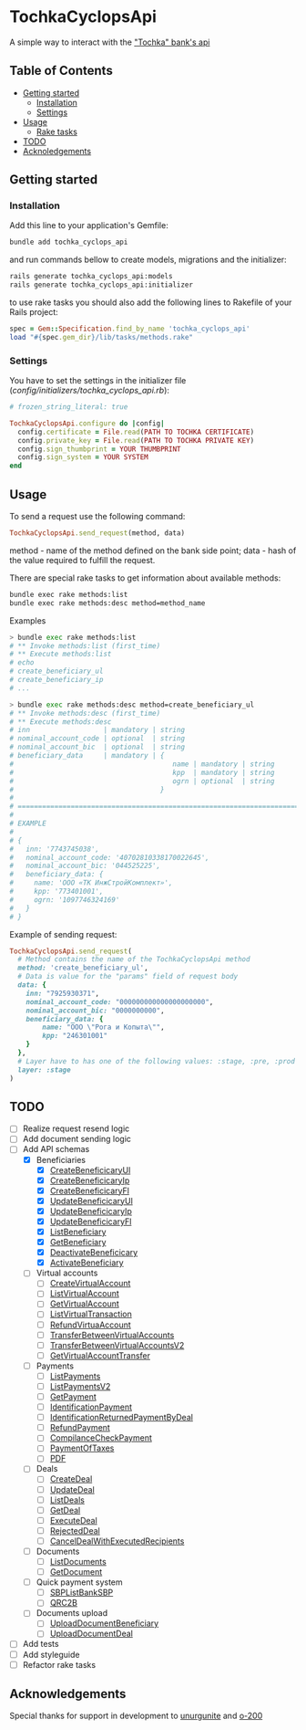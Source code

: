 # TochkaCyclopsApi

A simple way to interact with the ["Tochka" bank's api][api_source_page]

## Table of Contents

- [Getting started](#getting-started)
  - [Installation](#installation)
  - [Settings](#settings)
- [Usage](#usage)
  - [Rake tasks](#rake)
- [TODO](#todo)
- [Acknoledgements](#acknowledgements)

## Getting started

### Installation

Add this line to your application's Gemfile:

```sh
bundle add tochka_cyclops_api
```

and run commands bellow to create models, migrations and the initializer:

```sh
rails generate tochka_cyclops_api:models
rails generate tochka_cyclops_api:initializer
```

to use rake tasks you should also add the following lines to Rakefile of your Rails project:

```ruby
spec = Gem::Specification.find_by_name 'tochka_cyclops_api'
load "#{spec.gem_dir}/lib/tasks/methods.rake"
```

### Settings

You have to set the settings in the initializer file (_config/initializers/tochka_cyclops_api.rb_):

```ruby
# frozen_string_literal: true

TochkaCyclopsApi.configure do |config|
  config.certificate = File.read(PATH TO TOCHKA CERTIFICATE)
  config.private_key = File.read(PATH TO TOCHKA PRIVATE KEY)
  config.sign_thumbprint = YOUR THUMBPRINT
  config.sign_system = YOUR SYSTEM
end
```

## Usage

To send a request use the following command:
```ruby
TochkaCyclopsApi.send_request(method, data)
```
method - name of the method defined on the bank side point;
data - hash of the value required to fulfill the request.

There are special rake tasks to get information about available methods:

```sh
bundle exec rake methods:list
bundle exec rake methods:desc method=method_name
```

Examples
```sh
> bundle exec rake methods:list
# ** Invoke methods:list (first_time)
# ** Execute methods:list
# echo
# create_beneficiary_ul
# create_beneficiary_ip
# ...

> bundle exec rake methods:desc method=create_beneficiary_ul
# ** Invoke methods:desc (first_time)
# ** Execute methods:desc
# inn                  | mandatory | string
# nominal_account_code | optional  | string
# nominal_account_bic  | optional  | string
# beneficiary_data     | mandatory | {
#                                       name | mandatory | string
#                                       kpp  | mandatory | string
#                                       ogrn | optional  | string
#                                    }
#
# ================================================================================
#
# EXAMPLE
#
# {
#   inn: '7743745038',
#   nominal_account_code: '40702810338170022645',
#   nominal_account_bic: '044525225',
#   beneficiary_data: {
#     name: 'ООО «ТК ИнжСтройКомплект»',
#     kpp: '773401001',
#     ogrn: '1097746324169'
#   }
# }
```

Example of sending request:
```ruby
TochkaCyclopsApi.send_request(
  # Method contains the name of the TochkaCyclopsApi method
  method: 'create_beneficiary_ul',
  # Data is value for the "params" field of request body
  data: {
    inn: "7925930371",
    nominal_account_code: "000000000000000000000",
    nominal_account_bic: "0000000000",
    beneficiary_data: {
        name: "ООО \"Рога и Копыта\"",
        kpp: "246301001"
    }
  },
  # Layer have to has one of the following values: :stage, :pre, :prod
  layer: :stage
)
```
## TODO

- [ ] Realize request resend logic
- [ ] Add document sending logic
- [ ] Add API schemas
  - [X] Beneficiaries
    - [X] [CreateBeneficicaryUl](https://api.tochka.com/static/v1/tender-docs/cyclops/main/api_v2.html#api-v2-create-beneficiary-ul)
    - [X] [CreateBeneficicaryIp](https://api.tochka.com/static/v1/tender-docs/cyclops/main/api_v2.html#api-v2-create-beneficiary-ip)
    - [X] [CreateBeneficicaryFl](https://api.tochka.com/static/v1/tender-docs/cyclops/main/api_v2.html#api-v2-create-beneficiary-fl)
    - [X] [UpdateBeneficicaryUl](https://api.tochka.com/static/v1/tender-docs/cyclops/main/api_v2.html#api-v2-update-beneficiary-ul)
    - [X] [UpdateBeneficicaryIp](https://api.tochka.com/static/v1/tender-docs/cyclops/main/api_v2.html#api-v2-update-beneficiary-ip)
    - [X] [UpdateBeneficicaryFl](https://api.tochka.com/static/v1/tender-docs/cyclops/main/api_v2.html#api-v2-update-beneficiary-fl)
    - [X] [ListBeneficiary](https://api.tochka.com/static/v1/tender-docs/cyclops/main/api_v2.html#api-v2-list-beneficiary)
    - [X] [GetBeneficiary](https://api.tochka.com/static/v1/tender-docs/cyclops/main/api_v2.html#api-v2-get-beneficiary)
    - [X] [DeactivateBeneficicary](https://api.tochka.com/static/v1/tender-docs/cyclops/main/api_v2.html#api-v2-deactivate-beneficiary)
    - [X] [ActivateBeneficiary](https://api.tochka.com/static/v1/tender-docs/cyclops/main/api_v2.html#api-v2-activate-beneficiary)
  - [ ] Virtual accounts
    - [ ] [CreateVirtualAccount](https://api.tochka.com/static/v1/tender-docs/cyclops/main/api_v2.html#create-virtual-account)
    - [ ] [ListVirtualAccount](https://api.tochka.com/static/v1/tender-docs/cyclops/main/api_v2.html#list-virtual-account)
    - [ ] [GetVirtualAccount](https://api.tochka.com/static/v1/tender-docs/cyclops/main/api_v2.html#get-virtual-account)
    - [ ] [ListVirtualTransaction](https://api.tochka.com/static/v1/tender-docs/cyclops/main/api_v2.html#api-v2-list-virtual-transaction)
    - [ ] [RefundVirtuaAccount](https://api.tochka.com/static/v1/tender-docs/cyclops/main/api_v2.html#api-v2-refund-virtual-account)
    - [ ] [TransferBetweenVirtualAccounts](https://api.tochka.com/static/v1/tender-docs/cyclops/main/api_v2.html#api-v2-transfer-between-virtual-accounts)
    - [ ] [TransferBetweenVirtualAccountsV2](https://api.tochka.com/static/v1/tender-docs/cyclops/main/api_v2.html#v2)
    - [ ] [GetVirtualAccountTransfer](https://api.tochka.com/static/v1/tender-docs/cyclops/main/api_v2.html#api-v2-get-virtual-accounts-transfer)
  - [ ] Payments
    - [ ] [ListPayments](https://api.tochka.com/static/v1/tender-docs/cyclops/main/api_v2.html#api-v2-list-payments)
    - [ ] [ListPaymentsV2](https://api.tochka.com/static/v1/tender-docs/cyclops/main/api_v2.html#api-v2-list-payments-v2)
    - [ ] [GetPayment](https://api.tochka.com/static/v1/tender-docs/cyclops/main/api_v2.html#api-v2-get-payment)
    - [ ] [IdentificationPayment](https://api.tochka.com/static/v1/tender-docs/cyclops/main/api_v2.html#identification-payment)
    - [ ] [IdentificationReturnedPaymentByDeal](https://api.tochka.com/static/v1/tender-docs/cyclops/main/api_v2.html#api-v2-identification-returned-payment-by-deal)
    - [ ] [RefundPayment](https://api.tochka.com/static/v1/tender-docs/cyclops/main/api_v2.html#api-v2-refund-payment)
    - [ ] [CompilanceCheckPayment](https://api.tochka.com/static/v1/tender-docs/cyclops/main/api_v2.html#compliance-check-payment)
    - [ ] [PaymentOfTaxes](https://api.tochka.com/static/v1/tender-docs/cyclops/main/api_v2.html#payment-of-taxes)
    - [ ] [PDF](https://api.tochka.com/static/v1/tender-docs/cyclops/main/api_v2.html#pdf)
  - [ ] Deals
    - [ ] [CreateDeal](https://api.tochka.com/static/v1/tender-docs/cyclops/main/api_v2.html#api-v2-create-deal)
    - [ ] [UpdateDeal](https://api.tochka.com/static/v1/tender-docs/cyclops/main/api_v2.html#api-v2-update-deal)
    - [ ] [ListDeals](https://api.tochka.com/static/v1/tender-docs/cyclops/main/api_v2.html#api-v2-list-deals)
    - [ ] [GetDeal](https://api.tochka.com/static/v1/tender-docs/cyclops/main/api_v2.html#api-v2-get-deal)
    - [ ] [ExecuteDeal](https://api.tochka.com/static/v1/tender-docs/cyclops/main/api_v2.html#api-v2-execute-deal)
    - [ ] [RejectedDeal](https://api.tochka.com/static/v1/tender-docs/cyclops/main/api_v2.html#api-v2-rejected-deal)
    - [ ] [CancelDealWithExecutedRecipients](https://api.tochka.com/static/v1/tender-docs/cyclops/main/api_v2.html#cancel-deal-with-executed-recipients)
  - [ ] Documents
    - [ ] [ListDocuments](https://api.tochka.com/static/v1/tender-docs/cyclops/main/api_v2.html#api-v2-list-documents)
    - [ ] [GetDocument](https://api.tochka.com/static/v1/tender-docs/cyclops/main/api_v2.html#api-v2-get-document)
  - [ ] Quick payment system
    - [ ] [SBPListBankSBP](https://api.tochka.com/static/v1/tender-docs/cyclops/main/api_v2.html#api-v2-sbp-list-bank-sbp)
    - [ ] [QRC2B](https://api.tochka.com/static/v1/tender-docs/cyclops/main/api_v2.html#qr-c2b)
  - [ ] Documents upload
    - [ ] [UploadDocumentBeneficiary](https://api.tochka.com/static/v1/tender-docs/cyclops/main/api_v2.html#upload-document-beneficiary)
    - [ ] [UploadDocumentDeal](https://api.tochka.com/static/v1/tender-docs/cyclops/main/api_v2.html#upload-document-deal)
- [ ] Add tests
- [ ] Add styleguide
- [ ] Refactor rake tasks

## Acknowledgements

Special thanks for support in development to [unurgunite][unurgunite] and [o-200][o-200]

[api_source_page]: https://api.tochka.com/static/v1/tender-docs/cyclops/main/index.html
[unurgunite]: https://github.com/unurgunite
[o-200]: https://github.com/o-200